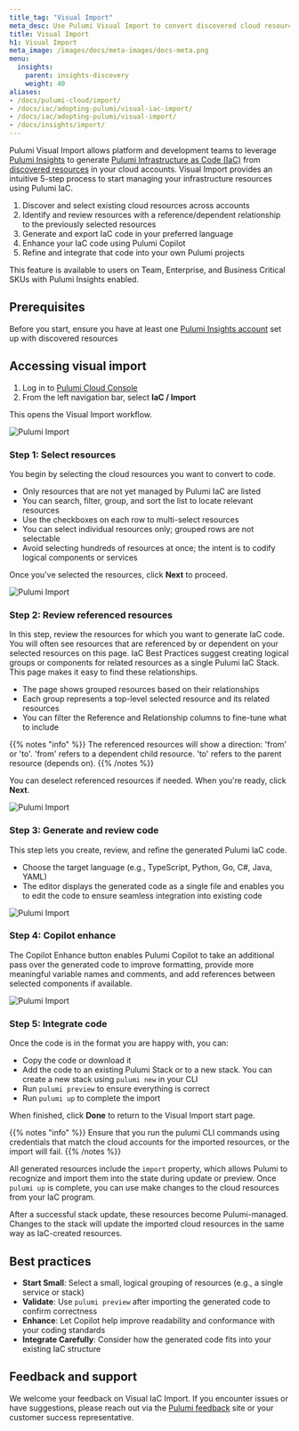 ```yaml
---
title_tag: "Visual Import"
meta_desc: Use Pulumi Visual Import to convert discovered cloud resources into clean IaC code with a guided 5-step workflow—no manual setup required..
title: Visual Import
h1: Visual Import
meta_image: /images/docs/meta-images/docs-meta.png
menu:
  insights:
    parent: insights-discovery
    weight: 40
aliases:
- /docs/pulumi-cloud/import/
- /docs/iac/adopting-pulumi/visual-iac-import/
- /docs/iac/adopting-pulumi/visual-import/
- /docs/insights/import/
---
```


Pulumi Visual Import allows platform and development teams to leverage [Pulumi Insights](/docs/insights/) to generate [Pulumi Infrastructure as Code (IaC)](/docs/iac/) from [discovered resources](/docs/insights/discovery/#how-discovery-works) in your cloud accounts. Visual Import provides an intuitive 5-step process to start managing your infrastructure resources using Pulumi IaC.

1. Discover and select existing cloud resources across accounts
2. Identify and review resources with a reference/dependent relationship to the previously selected resources
3. Generate and export IaC code in your preferred language
4. Enhance your IaC code using Pulumi Copilot
5. Refine and integrate that code into your own Pulumi projects

This feature is available to users on Team, Enterprise, and Business Critical SKUs with Pulumi Insights enabled.

## Prerequisites

Before you start, ensure you have at least one [Pulumi Insights account](/docs/insights/accounts/) set up with discovered resources

## Accessing visual import

1. Log in to [Pulumi Cloud Console](https://app.pulumi.com/)
2. From the left navigation bar, select **IaC / Import**

This opens the Visual Import workflow.

![Pulumi Import](/docs/insights/assets/import-left-nav.png)

### Step 1: Select resources

You begin by selecting the cloud resources you want to convert to code.

* Only resources that are not yet managed by Pulumi IaC are listed
* You can search, filter, group, and sort the list to locate relevant resources
* Use the checkboxes on each row to multi-select resources
* You can select individual resources only; grouped rows are not selectable
* Avoid selecting hundreds of resources at once; the intent is to codify logical components or services

Once you've selected the resources, click **Next** to proceed.

![Pulumi Import](/docs/insights/assets/import-select-resources.png)

### Step 2: Review referenced resources

In this step, review the resources for which you want to generate IaC code. You will often see resources that are referenced by or dependent on your selected resources on this page. IaC Best Practices suggest creating logical groups or components for related resources as a single Pulumi IaC Stack. This page makes it easy to find these relationships.

* The page shows grouped resources based on their relationships
* Each group represents a top-level selected resource and its related resources
* You can filter the Reference and Relationship columns to fine-tune what to include

{{% notes "info" %}}
The referenced resources will show a direction: 'from' or 'to'. 'from' refers to a dependent child resource. 'to' refers to the parent resource (depends on).
{{% /notes %}}

You can deselect referenced resources if needed. When you're ready, click **Next**.

![Pulumi Import](/docs/insights/assets/import-select-references.png)

### Step 3: Generate and review code

This step lets you create, review, and refine the generated Pulumi IaC code.

* Choose the target language (e.g., TypeScript, Python, Go, C\#, Java, YAML)
* The editor displays the generated code as a single file and enables you to edit the code to ensure seamless integration into existing code

![Pulumi Import](/docs/insights/assets/import-review-code.png)

### Step 4: Copilot enhance

The Copilot Enhance button enables Pulumi Copilot to take an additional pass over the generated code to improve formatting, provide more meaningful variable names and comments, and add references between selected components if available.

![Pulumi Import](/docs/insights/assets/import-review-enhance.png)

### Step 5: Integrate code

Once the code is in the format you are happy with, you can:

* Copy the code or download it
* Add the code to an existing Pulumi Stack or to a new stack. You can create a new stack using `pulumi new` in your CLI
* Run `pulumi preview` to ensure everything is correct
* Run `pulumi up` to complete the import

When finished, click **Done** to return to the Visual Import start page.

{{% notes "info" %}}
Ensure that you run the pulumi CLI commands using credentials that match the cloud accounts for the imported resources, or the import will fail.
{{% /notes %}}

All generated resources include the `import` property, which allows Pulumi to recognize and import them into the state during update or preview. Once `pulumi up` is complete, you can use make changes to the cloud resources from your IaC program.

After a successful stack update, these resources become Pulumi-managed. Changes to the stack will update the imported cloud resources in the same way as IaC-created resources.

## Best practices

* **Start Small**: Select a small, logical grouping of resources (e.g., a single service or stack)
* **Validate**: Use `pulumi preview` after importing the generated code to confirm correctness
* **Enhance**: Let Copilot help improve readability and conformance with your coding standards
* **Integrate Carefully**: Consider how the generated code fits into your existing IaC structure

## Feedback and support

We welcome your feedback on Visual IaC Import. If you encounter issues or have suggestions, please reach out via the [Pulumi feedback](https://github.com/pulumi/pulumi-cloud-requests)  site or your customer success representative.

